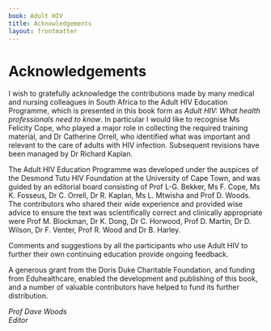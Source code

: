 ```yaml
---
book: Adult HIV
title: Acknowledgements
layout: frontmatter
---
```


# Acknowledgements

I wish to gratefully acknowledge the contributions made by many medical and nursing colleagues in South Africa to the Adult HIV Education Programme, which is presented in this book form as *Adult HIV: What health professionals need to know*. In particular I would like to recognise Ms Felicity Cope, who played a major role in collecting the required training material, and Dr Catherine Orrell, who identified what was important and relevant to the care of adults with HIV infection. Subsequent revisions have been managed by Dr Richard Kaplan.

The Adult HIV Education Programme was developed under the auspices of the Desmond Tutu HIV Foundation at the University of Cape Town, and was guided by an editorial board consisting of Prof L-G. Bekker, Ms F. Cope, Ms K. Fosseus, Dr C. Orrell, Dr R. Kaplan, Ms L. Mtwisha and Prof D. Woods. The contributors who shared their wide experience and provided wise advice to ensure the text was scientifically correct and clinically appropriate were Prof M. Blockman, Dr K. Dong, Dr C. Horwood, Prof D. Martin, Dr D. Wilson, Dr F. Venter, Prof R. Wood and Dr B. Harley.

Comments and suggestions by all the participants who use Adult HIV to further their own continuing education provide ongoing feedback.

A generous grant from the Doris Duke Charitable Foundation, and funding from Eduhealthcare, enabled the development and publishing of this book, and a number of valuable contributors have helped to fund its further distribution.

*Prof Dave Woods*  
*Editor*
